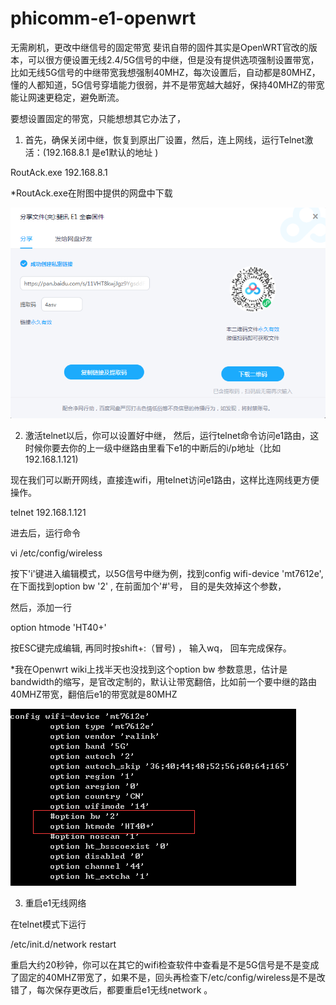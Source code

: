 # phicomm-e1-openwrt
无需刷机，更改中继信号的固定带宽
斐讯自带的固件其实是OpenWRT官改的版本，可以很方便设置无线2.4/5G信号的中继，但是没有提供选项强制设置带宽，比如无线5G信号的中继带宽我想强制40MHZ，每次设置后，自动都是80MHZ，懂的人都知道，5G信号穿墙能力很弱，并不是带宽越大越好，保持40MHZ的带宽能让网速更稳定，避免断流。

要想设置固定的带宽，只能想想其它办法了，



1. 首先，确保关闭中继，恢复到原出厂设置，然后，连上网线，运行Telnet激活：(192.168.8.1 是e1默认的地址 )

RoutAck.exe 192.168.8.1

*RoutAck.exe在附图中提供的网盘中下载

<img src="pan.png" />

2. 激活telnet以后，你可以设置好中继， 然后，运行telnet命令访问e1路由，这时候你要去你的上一级中继路由里看下e1的中断后的i/p地址（比如192.168.1.121)

现在我们可以断开网线，直接连wifi，用telnet访问e1路由，这样比连网线更方便操作。

telnet 192.168.1.121

进去后，运行命令

vi /etc/config/wireless

按下'i'键进入编辑模式，以5G信号中继为例，找到config wifi-device 'mt7612e', 在下面找到option bw '2' , 在前面加个'#'号， 目的是失效掉这个参数，

然后，添加一行

option htmode 'HT40+'

按ESC键完成编辑, 再同时按shift+:（冒号) ， 输入wq， 回车完成保存。



*我在Openwrt wiki上找半天也没找到这个option bw 参数意思，估计是bandwidth的缩写，是官改定制的，默认让带宽翻倍，比如前一个要中继的路由40MHZ带宽，翻倍后e1的带宽就是80MHZ

<img src="wireless.png" />

3. 重启e1无线网络

在telnet模式下运行

/etc/init.d/network restart



重启大约20秒钟，你可以在其它的wifi检查软件中查看是不是5G信号是不是变成了固定的40MHZ带宽了，如果不是，回头再检查下/etc/config/wireless是不是改错了，每次保存更改后，都要重启e1无线network 。

